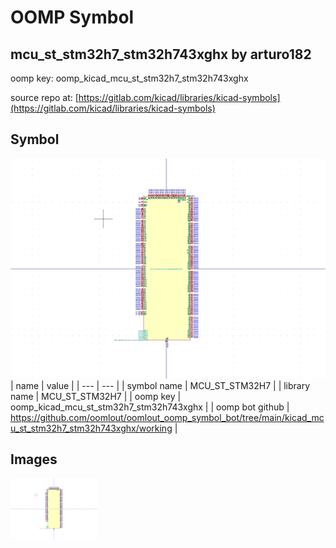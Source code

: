 # OOMP Symbol  
## mcu_st_stm32h7_stm32h743xghx  by arturo182  
  
oomp key: oomp_kicad_mcu_st_stm32h7_stm32h743xghx  
  
source repo at: [https://gitlab.com/kicad/libraries/kicad-symbols](https://gitlab.com/kicad/libraries/kicad-symbols)  
## Symbol  
  
[![working.png](working_600.png)](working.png)  
| name | value | 
| --- | --- | 
| symbol name | MCU_ST_STM32H7 | 
| library name | MCU_ST_STM32H7 | 
| oomp key | oomp_kicad_mcu_st_stm32h7_stm32h743xghx | 
| oomp bot github | https://github.com/oomlout/oomlout_oomp_symbol_bot/tree/main/kicad_mcu_st_stm32h7_stm32h743xghx/working | 
## Images  
  
[![working.png](working_140.png)](working.png)  
